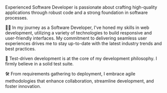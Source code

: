 Experienced Software Developer is passionate about crafting high-quality applications through robust code and a strong foundation in software processes. 

👨‍💻 In my journey as a Software Developer, I've honed my skills in web development, utilizing a variety of technologies to build responsive and user-friendly interfaces. My commitment to delivering seamless user experiences drives me to stay up-to-date with the latest industry trends and best practices.

🧪 Test-driven development is at the core of my development philosophy. I firmly believe in a solid test suite.

🛠️ From requirements gathering to deployment, I embrace agile methodologies that enhance collaboration, streamline development, and foster innovation.
